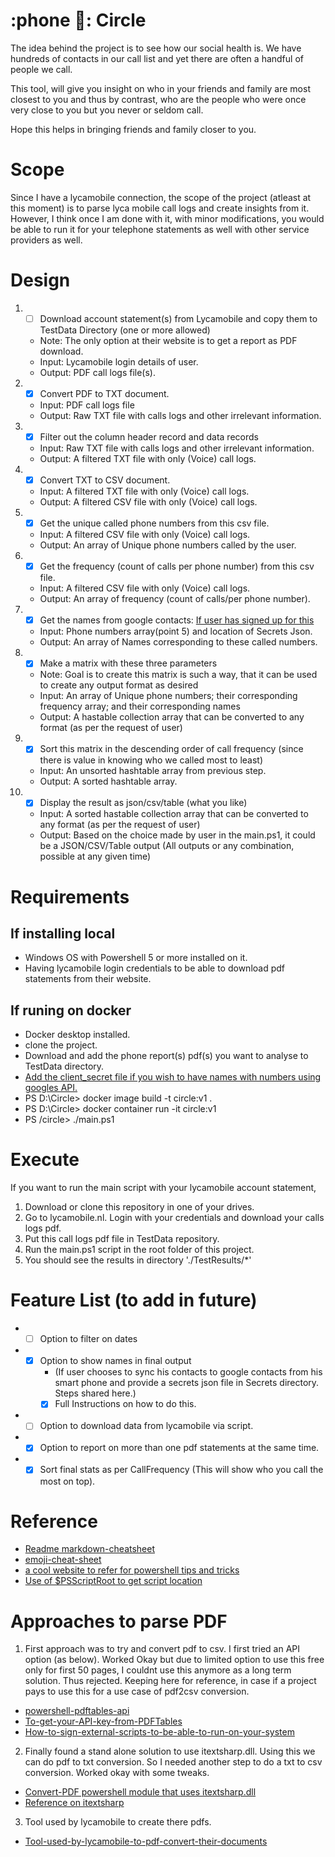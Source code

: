 # :phone 📶: Circle 

The idea behind the project is to see how our social health is. We have hundreds of contacts in our call list and yet there are often a handful of people we call.

This tool, will give you insight on who in your friends and family are most closest to you and thus by contrast, who are the people who were once very close to you but you never or seldom call.

Hope this helps in bringing friends and family closer to you.

# Scope
Since I have a lycamobile connection, the scope of the project (atleast at this moment) is to parse lyca mobile call logs and create insights from it.
However, I think once I am done with it, with minor modifications, you would be able to run it for your telephone statements as well with other service providers as well.

# Design
1. - [ ] Download account statement(s) from Lycamobile and copy them to TestData Directory (one or more allowed)
    * Note: The only option at their website is to get a report as PDF download.
    * Input: Lycamobile login details of user.
    * Output: PDF call logs file(s).
2. - [x] Convert PDF to TXT document.
    * Input: PDF call logs file
    * Output: Raw TXT file with calls logs and other irrelevant information.
3. - [x] Filter out the column header record and data records 
    * Input: Raw TXT file with calls logs and other irrelevant information.
    * Output: A filtered TXT file with only (Voice) call logs.
4. - [x] Convert TXT to CSV document.
    * Input: A filtered TXT file with only (Voice) call logs.
    * Output: A filtered CSV file with only (Voice) call logs.
5. - [x] Get the unique called phone numbers from this csv file.
    * Input: A filtered CSV file with only (Voice) call logs.
    * Output: An array of Unique phone numbers called by the user.
6. - [x] Get the frequency (count of calls per phone number) from this csv file.
    * Input: A filtered CSV file with only (Voice) call logs.
    * Output: An array of frequency (count of calls/per phone number).
7. - [x] Get the names from google contacts: [If user has signed up for this](./Secrets/Readme.md)
    * Input: Phone numbers array(point 5) and location of Secrets Json. 
    * Output: An array of Names corresponding to these called numbers.
8. - [x] Make a matrix with these three parameters  
    * Note: Goal is to create this matrix is such a way, that it can be used to create any output format as desired
    * Input: An array of Unique phone numbers; their corresponding frequency array; and their corresponding names
    * Output: A hastable collection array that can be converted to any format (as per the request of user)
9. - [x] Sort this matrix in the descending order of call frequency (since there is value in knowing who we called most to least)
    * Input: An unsorted hashtable array from previous step.
    * Output: A sorted hashtable array.
10. - [x] Display the result as json/csv/table (what you like)
    * Input: A sorted hastable collection array that can be converted to any format (as per the request of user)
    * Output: Based on the choice made by user in the main.ps1, it could be a JSON/CSV/Table output (All outputs or any combination, possible at any given time)

# Requirements
## If installing local
* Windows OS with Powershell 5 or more installed on it.
* Having lycamobile login credentials to be able to download pdf statements from their website.
## If runing on docker 
* Docker desktop installed.
* clone the project.
* Download and add the phone report(s) pdf(s) you want to analyse to TestData directory.
* [Add the client_secret file if you wish to have names with numbers using googles API.](./Secrets/Readme.md)
* PS D:\Circle> docker image build -t circle:v1 .
* PS D:\Circle> docker container run -it circle:v1
* PS /circle> ./main.ps1

# Execute 
If you want to run the main script with your lycamobile account statement, 
1. Download or clone this repository in one of your drives.
2. Go to lycamobile.nl. Login with your credentials and download your calls logs pdf. 
3. Put this call logs pdf file in TestData repository.
4. Run the main.ps1 script in the root folder of this project.
5. You should see the results in directory './TestResults/*'

# Feature List (to add in future)
* - [ ] Option to filter on dates
* - [x] Option to show names in final output 
    - (If user chooses to sync his contacts to google contacts from his smart phone and provide a secrets json file in Secrets directory. Steps shared here.)
    - [x] Full Instructions on how to do this.
* - [ ] Option to download data from lycamobile via script.
* - [x] Option to report on more than one pdf statements at the same time.
* - [x] Sort final stats as per CallFrequency (This will show who you call the most on top).

# Reference
* [Readme markdown-cheatsheet](https://github.com/tchapi/markdown-cheatsheet/blob/master/README.md "Readme markdown-cheatsheet")
* [emoji-cheat-sheet](https://www.webfx.com/tools/emoji-cheat-sheet/ "emoji-cheat-sheet")
* [a cool website to refer for powershell tips and tricks](https://thinkpowershell.com/)
* [Use of $PSScriptRoot  to get script location](https://thinkpowershell.com/add-script-flexibility-relative-file-paths/)

# Approaches to parse PDF
1. First approach was to try and convert pdf to csv. I first tried an API option (as below). Worked Okay but due to limited option to use this free only for first 50 pages, I couldnt use this anymore as a long term solution. Thus rejected. Keeping here for reference, in case if a project pays to use this for a use case of pdf2csv conversion. 
* [powershell-pdftables-api](https://github.com/pdftables/powershell-pdftables-api )
* [To-get-your-API-key-from-PDFTables](https://pdftables.com/pdf-to-excel-api)
* [How-to-sign-external-scripts-to-be-able-to-run-on-your-system](https://devblogs.microsoft.com/scripting/hey-scripting-guy-how-can-i-sign-windows-powershell-scripts-with-an-enterprise-windows-pki-part-2-of-2/)
2. Finally found a stand alone solution to use itextsharp.dll. Using this we can do pdf to txt conversion. So I needed another step to do a txt to csv conversion. Worked okay with some tweaks.
* [Convert-PDF powershell module that uses itextsharp.dll](https://www.powershellgallery.com/packages/Convert-PDF/1.1 )
* [Reference on itextsharp](https://github.com/itext/itextsharp )
3. Tool used by lycamobile to create there pdfs.
* [Tool-used-by-lycamobile-to-pdf-convert-their-documents](https://tcpdf.org/) 
